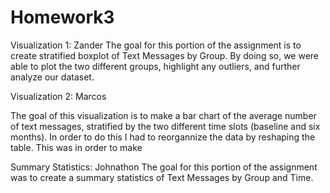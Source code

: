 # Homework3

Visualization 1: Zander 
The goal for this portion of the assignment is to create stratified boxplot of Text Messages by Group. 
By doing so, we were able to plot the two different groups, highlight any outliers, and further analyze our dataset. 

Visualization 2: Marcos 

The goal of this visualization is to make a bar chart of the average number of text messages, stratified by the two different time slots (baseline and six months).
In order to do this I had to reorgannize the data by reshaping the table. This was in order to make 


Summary Statistics: Johnathon 
The goal for this portion of the assignment was to create a summary statistics of Text Messages by Group and Time. 

